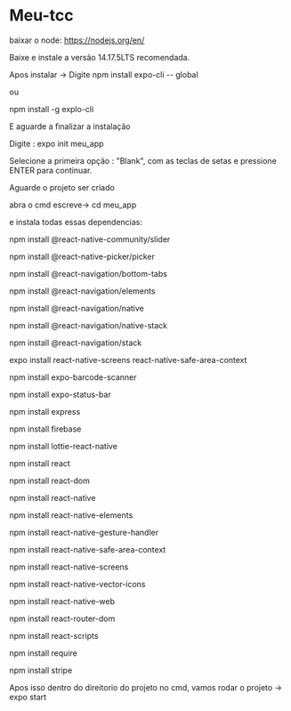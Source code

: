 # Meu-tcc


baixar o node: https://nodejs.org/en/

Baixe e instale a versão 14.17.5LTS  recomendada.

Apos instalar -> Digite npm install expo-cli -- global

ou

npm install -g explo-cli

E aguarde a finalizar a instalação

Digite :    expo init meu_app

Selecione a primeira opção : "Blank", com as teclas de setas e pressione ENTER para continuar.

Aguarde o projeto ser criado

abra o cmd escreve->  cd meu_app 

e instala todas essas dependencias: 

   npm install @react-native-community/slider 
   
   npm install @react-native-picker/picker
   
   npm install  @react-navigation/bottom-tabs
   
   npm install @react-navigation/elements 
   
   npm install @react-navigation/native
   
   npm install @react-navigation/native-stack
   
   npm install @react-navigation/stack 
   
   expo install react-native-screens react-native-safe-area-context
   
   npm install expo-barcode-scanner 
   
   npm install expo-status-bar 
   
   npm install express 
   
   npm install firebase 
   
   npm install lottie-react-native 
 
   
   npm install react 
   
   npm install  react-dom 
   
   npm install react-native 
   
   npm install react-native-elements 
   
   npm install react-native-gesture-handler 
   
   npm install react-native-safe-area-context 
   
   npm install react-native-screens 
   
   npm install react-native-vector-icons 
   
   npm install react-native-web 
   
   npm install react-router-dom 
   
   npm install react-scripts 
   
   npm install require 
   
   npm install stripe 
   
   
   Apos isso dentro do direitorio do projeto no cmd, vamos rodar o projeto -> expo start 
   
   
   
